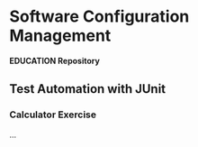 # Software Configuration Management #

**EDUCATION Repository**

## Test Automation with JUnit ##

### Calculator Exercise ###

...